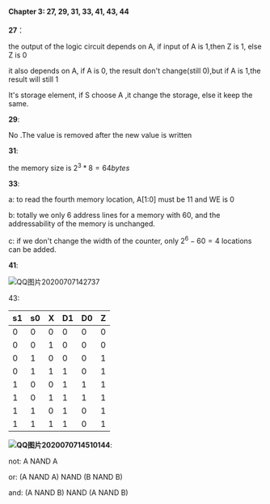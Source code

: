 #### Chapter 3: 27, 29, 31, 33, 41, 43, 44



**27**：

the output of the logic circuit depends on A, if input of A is 1,then Z is 1, else Z is 0

it also depends on A, if A is 0, the result don't change(still 0),but if A is 1,the result will still 1

It's storage element, if S choose A ,it change the storage, else it keep the same.



**29**:

No .The value is removed after the new value is written 



**31**:

the memory size is $2^3*8=64 bytes$



**33**:

a: to read the fourth memory location, A[1:0] must be 11 and WE is 0

b: totally we only 6 address lines for a memory with 60, and the addressability of the memory is unchanged.

c: if we don't change the width of the counter, only $2^6-60=4$ locations can be added.



**41**:



![QQ图片20200707142737](https://cdn.raynor.top/typora/202007/07/142749-9573.jpeg)





43:

| s1   | s0   | X    | D1   | D0   | Z    |
| ---- | ---- | ---- | ---- | ---- | ---- |
| 0    | 0    | 0    | 0    | 0    | 0    |
| 0    | 0    | 1    | 0    | 0    | 0    |
| 0    | 1    | 0    | 0    | 0    | 1    |
| 0    | 1    | 1    | 1    | 0    | 1    |
| 1    | 0    | 0    | 1    | 1    | 1    |
| 1    | 0    | 1    | 1    | 1    | 1    |
| 1    | 1    | 0    | 1    | 0    | 1    |
| 1    | 1    | 1    | 1    | 0    | 1    |



**![QQ图片20200707145101](https://cdn.raynor.top/typora/202007/07/145109-912753.jpeg)44**:

not: A NAND A

or: (A NAND A) NAND (B NAND B)

and: (A NAND B) NAND (A NAND B)



































































































































































































































































































































































































































































































































































































































































































































































































